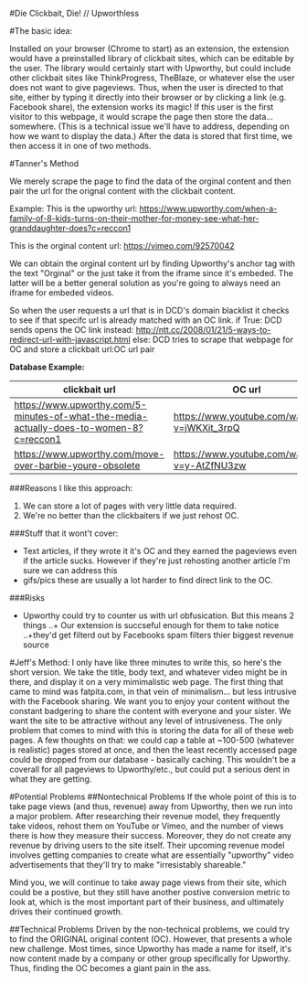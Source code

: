
#Die Clickbait, Die! // Upworthless


#The basic idea:

Installed on your browser (Chrome to start) as an extension, the extension would have
a preinstalled library of clickbait sites, which can be editable by the user. The
library would certainly start with Upworthy, but could include other clickbait sites
like ThinkProgress, TheBlaze, or whatever else the user does not want to give pageviews.
Thus, when the user is directed to that site, either by typing it directly into their browser
or by clicking a link (e.g. Facebook share), the extension works its magic! If this user is the
first visitor to this webpage, it would scrape the page then store the data... somewhere. (This 
is a technical issue we'll have to address, depending on how we want to display the data.) 
After the data is stored that first time, we then access it in one of two methods.

#Tanner's Method

We merely scrape the page to find the data of the orginal content and then pair the url for the orignal content with the clickbait content. 


Example: 
This is the upworthy url: https://www.upworthy.com/when-a-family-of-8-kids-turns-on-their-mother-for-money-see-what-her-granddaughter-does?c=reccon1


This is the orginal content url: https://vimeo.com/92570042


We can obtain the orginal content url by finding Upworthy's anchor tag with the text "Orginal" or the just take it from the iframe since it's embeded. The latter will be a better general solution as you're going to always need an iframe for 
embeded videos.




So when the user requests a url that is in DCD's domain blacklist it checks to see if that specifc url is already matched with an OC link.
if True:
    DCD sends opens the OC link instead: http://ntt.cc/2008/01/21/5-ways-to-redirect-url-with-javascript.html
else:
   DCD tries to scrape that webpage for OC and store a clickbait url:OC url pair


**Database Example:**


clickbait url | OC url
------------- | -------------
https://www.upworthy.com/5-minutes-of-what-the-media-actually-does-to-women-8?c=reccon1  | https://www.youtube.com/watch?v=jWKXit_3rpQ
https://www.upworthy.com/move-over-barbie-youre-obsolete  |https://www.youtube.com/watch?v=y-AtZfNU3zw


###Reasons I like this approach:

1. We can store a lot of pages with very little data required.
2. We're no better than the clickbaiters if we just rehost OC.


###Stuff that it wont't cover:
+ Text articles, if they wrote it it's OC and they earned the pageviews even if the article sucks.
However if they're just rehosting another article I'm sure we can address this
+ gifs/pics these are usually a lot harder to find direct link to the OC.


###Risks
+ Upworthy could try to counter us with url obfusication. But this means 2 things
    ..+ Our extension is succseful enough for them to take notice
    ..+they'd get filterd out by Facebooks spam filters thier biggest revenue source





#Jeff's Method: 
I only have like three minutes to write this, so here's the short version. We take
the title, body text, and whatever video might be in there, and display it on a very mimimalistic
web page. The first thing that came to mind was fatpita.com, in that vein of minimalism... but less
intrusive with the Facebook sharing. We want you to enjoy your content without the constant badgering
to share the content with everyone and your sister. We want the site to be attractive without any level
of intrusiveness. The only problem that comes to mind with this is storing the data for all of these web
pages. A few thoughts on that: we could cap a table at ~100-500 (whatever is realistic) pages stored at
once, and then the least recently accessed page could be dropped from our database - basically caching.
This wouldn't be a coverall for all pageviews to Upworthy/etc., but could put a serious dent in what
they are getting.

#Potential Problems
##Nontechnical Problems
If the whole point of this is to take page views (and thus, revenue) away from Upworthy, then we run into
a major problem. After researching their revenue model, they frequently take videos, rehost them on
YouTube or Vimeo, and the number of views there is how they measure their success. Moreover, they do not
create any revenue by driving users to the site itself. Their upcoming revenue model involves getting
companies to create what are essentially "upworthy" video advertisements that they'll try to make 
"irresistably shareable."

Mind you, we will continue to take away page views from their site, which could be a postive, but they still
have another postive conversion metric to look at, which is the most important part of their business, and
ultimately drives their continued growth.

##Technical Problems
Driven by the non-technical problems, we could try to find the ORIGINAL original content (OC). However,
that presents a whole new challenge. Most times, since Upworthy has made a name for itself, it's now
content made by a company or other group specifically for Upworthy. Thus, finding the OC becomes a giant
pain in the ass.
